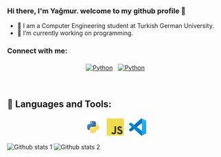 ### Hi there, I'm Yağmur. welcome to my github profile 👋

<!--
**YagmurrrCan/YagmurrrCan** is a ✨ _special_ ✨ repository because its `README.md` (this file) appears on your GitHub profile.

Here are some ideas to get you started:
-->
- 🔭 I am a Computer Engineering student at Turkish German University.
- 🌱 I’m currently working on programming.

 ### Connect with me:
     
<p align="center">
 <a href="https://www.linkedin.com/in/canyagmurrr/" target="_blank" rel="noopener noreferrer"> <img src="https://cdn.jsdelivr.net/npm/simple-icons@v3/icons/linkedin.svg" alt="Python" height="40" style="vertical-align:top; margin:4px"></a>
 <a href="mailto:yagmurrrcan16@gmail.com"> <img src="https://cdn.jsdelivr.net/npm/simple-icons@v3/icons/gmail.svg" alt="Python" height="40" style="vertical-align:top; margin:4px"> </a>
</p>

<br />

## 🧰 Languages and Tools:
<p align="center">
<img src="https://raw.githubusercontent.com/github/explore/80688e429a7d4ef2fca1e82350fe8e3517d3494d/topics/python/python.png" alt="Python" height="40" style="vertical-align:top; margin:4px">
<img src="https://raw.githubusercontent.com/github/explore/80688e429a7d4ef2fca1e82350fe8e3517d3494d/topics/javascript/javascript.png" alt="Javascript" height="40" style="vertical-align:top; margin:4px">
<img src="https://raw.githubusercontent.com/github/explore/80688e429a7d4ef2fca1e82350fe8e3517d3494d/topics/visual-studio-code/visual-studio-code.png" alt="VS Code" height="40" style="vertical-align:top; margin:4px">
</p>


![Github stats 1](https://github-readme-stats.vercel.app/api?username=YagmurrrCan&show_icons=true&theme=gradient) 
![Github stats 2](https://github-readme-stats.vercel.app/api?username=YagmurrrCan&show_icons=true&theme=radical)
